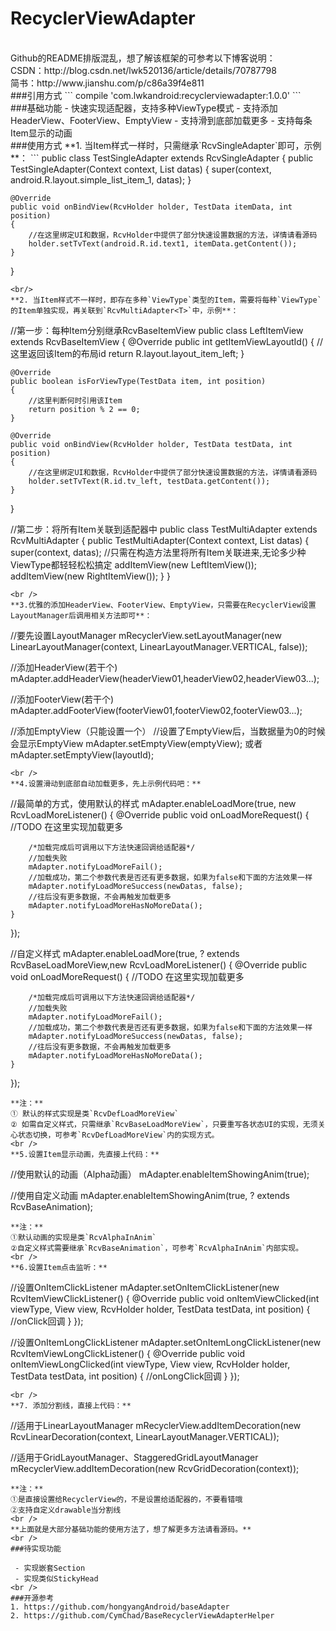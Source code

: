 # RecyclerViewAdapter
<br />
Github的README排版混乱，想了解该框架的可参考以下博客说明：<br />
CSDN：http://blog.csdn.net/lwk520136/article/details/70787798<br />
简书：http://www.jianshu.com/p/c86a39f4e811
<br />
###引用方式
```
compile 'com.lwkandroid:recyclerviewadapter:1.0.0'
```

<br />
###基础功能
 - 快速实现适配器，支持多种ViewType模式
 - 支持添加HeaderView、FooterView、EmptyView
 - 支持滑到底部加载更多
 - 支持每条Item显示的动画

<br />
###使用方式
**1. 当Item样式一样时，只需继承`RcvSingleAdapter<T>`即可，示例**：
```
public class TestSingleAdapter extends RcvSingleAdapter<TestData>
{
    public TestSingleAdapter(Context context, List<TestData> datas)
    {
        super(context, android.R.layout.simple_list_item_1, datas);
    }

    @Override
    public void onBindView(RcvHolder holder, TestData itemData, int position)
    {
	    //在这里绑定UI和数据，RcvHolder中提供了部分快速设置数据的方法，详情请看源码
        holder.setTvText(android.R.id.text1, itemData.getContent());
    }
}
```
<br/>
**2. 当Item样式不一样时，即存在多种`ViewType`类型的Item，需要将每种`ViewType`的Item单独实现，再关联到`RcvMultiAdapter<T>`中，示例**：
```
//第一步：每种Item分别继承RcvBaseItemView<T>
public class LeftItemView extends RcvBaseItemView<TestData>
{
    @Override
    public int getItemViewLayoutId()
    {
	    //这里返回该Item的布局id
        return R.layout.layout_item_left;
    }

    @Override
    public boolean isForViewType(TestData item, int position)
    {
	    //这里判断何时引用该Item
        return position % 2 == 0;
    }

    @Override
    public void onBindView(RcvHolder holder, TestData testData, int position)
    {
	    //在这里绑定UI和数据，RcvHolder中提供了部分快速设置数据的方法，详情请看源码
        holder.setTvText(R.id.tv_left, testData.getContent());
    }
}

//第二步：将所有Item关联到适配器中
public class TestMultiAdapter extends RcvMultiAdapter<TestData>
{
    public TestMultiAdapter(Context context, List<TestData> datas)
    {
        super(context, datas);
        //只需在构造方法里将所有Item关联进来,无论多少种ViewType都轻轻松松搞定
        addItemView(new LeftItemView());
        addItemView(new RightItemView());
    }
}
```
<br />
**3.优雅的添加HeaderView、FooterView、EmptyView，只需要在RecyclerView设置LayoutManager后调用相关方法即可**：
```
//要先设置LayoutManager
mRecyclerView.setLayoutManager(new LinearLayoutManager(context, LinearLayoutManager.VERTICAL, false));

//添加HeaderView(若干个)
mAdapter.addHeaderView(headerView01,headerView02,headerView03...);

//添加FooterView(若干个)
mAdapter.addFooterView(footerView01,footerView02,footerView03...);

//添加EmptyView（只能设置一个）
//设置了EmptyView后，当数据量为0的时候会显示EmptyView
mAdapter.setEmptyView(emptyView);
或者
mAdapter.setEmptyView(layoutId);
```
<br />
**4.设置滑动到底部自动加载更多，先上示例代码吧：**
```
//最简单的方式，使用默认的样式
mAdapter.enableLoadMore(true, new RcvLoadMoreListener()
{
    @Override
    public void onLoadMoreRequest()
    {
        //TODO 在这里实现加载更多

        /*加载完成后可调用以下方法快速回调给适配器*/
        //加载失败
        mAdapter.notifyLoadMoreFail();
        //加载成功，第二个参数代表是否还有更多数据，如果为false和下面的方法效果一样
        mAdapter.notifyLoadMoreSuccess(newDatas, false);
        //往后没有更多数据，不会再触发加载更多
        mAdapter.notifyLoadMoreHasNoMoreData();
    }
});

//自定义样式
mAdapter.enableLoadMore(true, ? extends RcvBaseLoadMoreView,new RcvLoadMoreListener()
{
    @Override
    public void onLoadMoreRequest()
    {
	    //TODO 在这里实现加载更多

        /*加载完成后可调用以下方法快速回调给适配器*/
        //加载失败
        mAdapter.notifyLoadMoreFail();
        //加载成功，第二个参数代表是否还有更多数据，如果为false和下面的方法效果一样
        mAdapter.notifyLoadMoreSuccess(newDatas, false);
        //往后没有更多数据，不会再触发加载更多
        mAdapter.notifyLoadMoreHasNoMoreData();
    }
});
```
**注：**
① 默认的样式实现是类`RcvDefLoadMoreView`
② 如需自定义样式，只需继承`RcvBaseLoadMoreView`，只要重写各状态UI的实现，无须关心状态切换，可参考`RcvDefLoadMoreView`内的实现方式。
<br />
**5.设置Item显示动画，先直接上代码：**
```
//使用默认的动画（Alpha动画）
mAdapter.enableItemShowingAnim(true);

//使用自定义动画
mAdapter.enableItemShowingAnim(true, ? extends RcvBaseAnimation);
```
**注：**
①默认动画的实现是类`RcvAlphaInAnim`
②自定义样式需要继承`RcvBaseAnimation`，可参考`RcvAlphaInAnim`内部实现。
<br />
**6.设置Item点击监听：**
```
//设置OnItemClickListener
mAdapter.setOnItemClickListener(new RcvItemViewClickListener<TestData>()
        {
            @Override
            public void onItemViewClicked(int viewType, View view, RcvHolder holder, TestData testData, int position)
            {
                //onClick回调
            }
        });

//设置OnItemLongClickListener
mAdapter.setOnItemLongClickListener(new RcvItemViewLongClickListener<TestData>()
        {
            @Override
            public void onItemViewLongClicked(int viewType, View view, RcvHolder holder, TestData testData, int position)
            {
                //onLongClick回调
            }
        });
```
<br />
**7. 添加分割线，直接上代码：**
```
//适用于LinearLayoutManager
mRecyclerView.addItemDecoration(new RcvLinearDecoration(context, LinearLayoutManager.VERTICAL));

//适用于GridLayoutManager、StaggeredGridLayoutManager
mRecyclerView.addItemDecoration(new RcvGridDecoration(context));
```
**注：**
①是直接设置给RecyclerView的，不是设置给适配器的，不要看错哦
②支持自定义drawable当分割线
<br />
**上面就是大部分基础功能的使用方法了，想了解更多方法请看源码。**
<br />
###待实现功能

 - 实现嵌套Section
 - 实现类似StickyHead
<br />
###开源参考
1. https://github.com/hongyangAndroid/baseAdapter
2. https://github.com/CymChad/BaseRecyclerViewAdapterHelper
